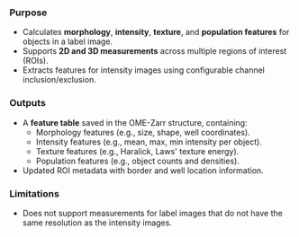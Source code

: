 ### Purpose
- Calculates **morphology**, **intensity**, **texture**, and **population features** for objects in a label image.
- Supports **2D and 3D measurements** across multiple regions of interest (ROIs).
- Extracts features for intensity images using configurable channel inclusion/exclusion.

### Outputs
- A **feature table** saved in the OME-Zarr structure, containing:
  - Morphology features (e.g., size, shape, well coordinates).
  - Intensity features (e.g., mean, max, min intensity per object).
  - Texture features (e.g., Haralick, Laws' texture energy).
  - Population features (e.g., object counts and densities).
- Updated ROI metadata with border and well location information.

### Limitations
- Does not support measurements for label images that do not have the same resolution as the intensity images.